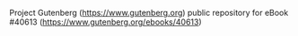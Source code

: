 Project Gutenberg (https://www.gutenberg.org) public repository for eBook #40613 (https://www.gutenberg.org/ebooks/40613)
